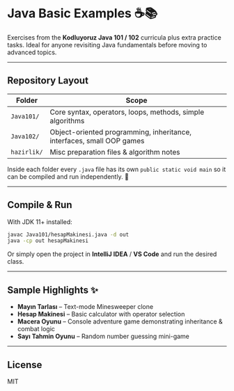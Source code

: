 # Java Basic Examples ☕️📚

Exercises from the **Kodluyoruz Java 101 / 102** curricula plus extra practice tasks.  Ideal for anyone revisiting Java fundamentals before moving to advanced topics.

---

## Repository Layout

| Folder | Scope |
|--------|-------|
| `Java101/` | Core syntax, operators, loops, methods, simple algorithms |
| `Java102/` | Object-oriented programming, inheritance, interfaces, small OOP games |
| `hazirlik/` | Misc preparation files & algorithm notes |

Inside each folder every `.java` file has its own `public static void main` so it can be compiled and run independently. 📄

---

## Compile & Run

With JDK 11+ installed:
```bash
javac Java101/hesapMakinesi.java -d out
java -cp out hesapMakinesi
```
Or simply open the project in **IntelliJ IDEA** / **VS Code** and run the desired class.

---

## Sample Highlights ✨

* **Mayın Tarlası** – Text-mode Minesweeper clone
* **Hesap Makinesi** – Basic calculator with operator selection
* **Macera Oyunu** – Console adventure game demonstrating inheritance & combat logic
* **Sayı Tahmin Oyunu** – Random number guessing mini-game

---

## License

MIT
